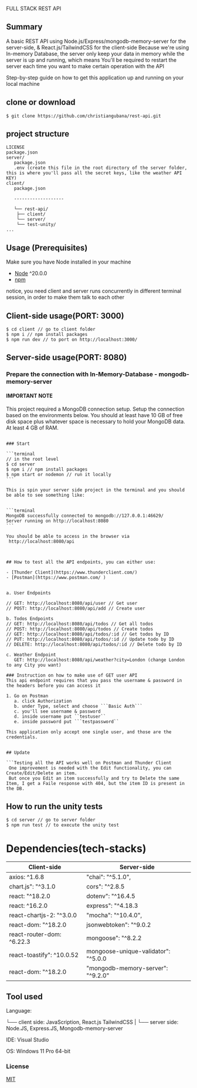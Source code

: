 FULL STACK REST API

## Summary
A basic REST API using Node.js/Express/mongodb-memory-server for the server-side, & React.js/TailwindCSS for the client-side
Because we're using In-memory Database, the server only keep your data in memory while the server is up and running, which means
You'll be required to restart the server each time you want to make certain operation with the API

<p>Step-by-step guide on how to get this application up and running on your local machine</p>

## clone or download

```terminal
$ git clone https://github.com/christiangubana/rest-api.git
```

## project structure
```terminal
LICENSE
package.json
server/
   package.json
   .env (create this file in the root directory of the server folder, this is where you'll pass all the secret keys, like the weather API KEY)
client/
   package.json

   -------------------
   
   └── rest-api/
    ├── client/
    └── server/
    └── test-unity/
...
```

## Usage (Prerequisites)

Make sure you have Node installed in your machine

- [Node](https://nodejs.org/en/download/current) ^20.0.0
- [npm](https://nodejs.org/en/download/package-manager/)

notice, you need client and server runs concurrently in different terminal session, in order to make them talk to each other

## Client-side usage(PORT: 3000)
```terminal
$ cd client // go to client folder
$ npm i // npm install packages
$ npm run dev // to port on http://localhost:3000/
```

## Server-side usage(PORT: 8080)

### Prepare the connection with In-Memory-Database - mongodb-memory-server

#### IMPORTANT NOTE 
This project required a MongoDB connection setup. Setup the connection based on the environments below.
You should at least have 10 GB of free disk space plus whatever space is necessary to hold your MongoDB data. At least 4 GB of RAM.
``````

### Start

```terminal
// in the root level
$ cd server
$ npm i // npm install packages
$ npm start or nodemon // run it locally
```

This is spin your server side project in the terminal and you should be able to see something like:


```terminal
MongoDB successfully connected to mongodb://127.0.0.1:46629/
Server running on http://localhost:8080
```

You should be able to access in the browser via
 http://localhost:8080/api



## How to test all the API endpoints, you can either use: 

- [Thunder Client](https://www.thunderclient.com/)
- [Postman](https://www.postman.com/ )


a. User Endpoints

// GET: http://localhost:8080/api/user // Get user
// POST: http://localhost:8080/api/add // Create user

b. Todos Endpoints
// GET: http://localhost:8080/api/todos // Get all todos
// POST: http://localhost:8080/api/todos // Create todos
// GET: http://localhost:8080/api/todos/:id // Get todos by ID
// PUT: http://localhost:8080/api/todos/:id // Update todo by ID
// DELETE: http://localhost:8080/api/todos/:id // Delete todo by ID

c. Weather Endpoint
   GET: http://localhost:8080/api/weather?city=London (change London to any City you want)

### Instruction on how to make use of GET user API
This api endpoint requires that you pass the username & password in the headers before you can access it

1. Go on Postman
   a. click Authorization
   b. under Type, select and choose ```Basic Auth```
   c. you'll see username & password
   d. inside username put ``testuser``
   e. inside password put ```testpassword``

This application only accept one single user, and those are the credentials.


## Update

```Testing all the API works well on Postman and Thunder Client 
 One improvement is needed with the Edit functionality, you can Create/Edit/Delete an item.
 But once you Edit an item successfully and try to Delete the same Item, I get a Faile response with 404, but the item ID is present in the DB. 
 ``````


## How to run the unity tests
```terminal
$ cd server // go to server folder
$ npm run test // to execute the unity test
```


# Dependencies(tech-stacks)
Client-side | Server-side
--- | ---
axios: ^1.6.8 | "chai": "^5.1.0",
chart.js": "^3.1.0 | cors": "^2.8.5
react: "^18.2.0 | dotenv": "^16.4.5
react: ^16.2.0 | express": "^4.18.3
react-chartjs-2: "^3.0.0 |  "mocha": "^10.4.0",
react-dom: "^18.2.0 | jsonwebtoken": "^9.0.2
react-router-dom: ^6.22.3 | mongoose": "^8.2.2
react-toastify": ^10.0.52 | mongoose-unique-validator": "^5.0.0
react-dom: "^18.2.0 | "mongodb-memory-server": "^9.2.0"

## Tool used

Language: 

 └── client side: JavaScription, React.js TailwindCSS
 |
 └── server side: Node.JS, Express.JS, Mongodb-memory-server

IDE: Visual Studio

OS: Windows 11 Pro 64-bit


### License
[MIT](https://github.com/christiangubana/rest-api.git)
